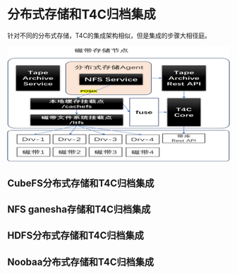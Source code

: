 # 分布式存储和T4C归档集成
针对不同的分布式存储，T4C的集成架构相似，但是集成的步骤大相径庭。

![arc](../pic/t4c.png)

## CubeFS分布式存储和T4C归档集成


## NFS ganesha存储和T4C归档集成


## HDFS分布式存储和T4C归档集成



## Noobaa分布式存储和T4C归档集成

